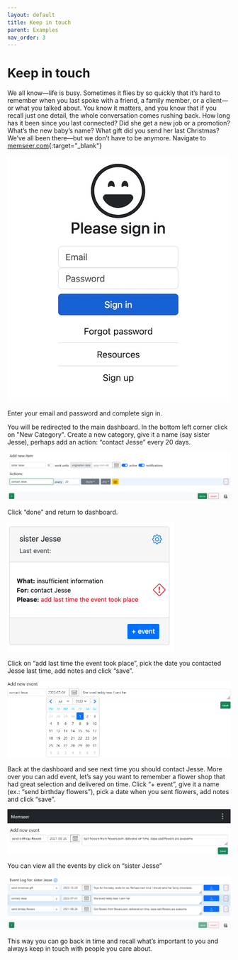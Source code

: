 ```yaml
---
layout: default 
title: Keep in touch
parent: Examples
nav_order: 3
---
```


# Keep in touch

We all know—life is busy. Sometimes it flies by so quickly that it’s hard to remember when you last spoke with a friend, a family member, or a client—or what you talked about. You know it matters, and you know that if you recall just one detail, the whole conversation comes rushing back. How long has it been since you last connected? Did she get a new job or a promotion? What’s the new baby’s name? What gift did you send her last Christmas? We’ve all been there—but we don’t have to be anymore.
Navigate to [memseer.com](https://memseer.com){:target="_blank"}

![](../../assets/images/guides/sign_up/signin.jpg)

Enter your email and password and complete sign in.

You will be redirected to the main dashboard. In the bottom left corner click on "New Category". Create a new category, give it a name (say sister Jesse), perhaps add an action: “contact Jesse” every 20 days. 

![](../../assets/images/examples/keep_in_touch/add_new_item.png)

Click “done” and return to dashboard.

![](../../assets/images/examples/keep_in_touch/sister_jesse.png)

Click on “add last time the event took place”, pick the date you contacted Jesse last time, add notes and click “save”.

![](../../assets/images/examples/keep_in_touch/add_new_event.png)

Back at the dashboard and see next time you should contact Jesse. More over you can add event, let’s say you want to remember a flower shop that had great selection and delivered on time. Click “+ event”, give it a name (ex.: “send birthday flowers”), pick a date when you sent flowers, add notes and click “save”.

![](../../assets/images/examples/keep_in_touch/add_new_event_2.png)

You can view all the events by click on “sister Jesse”

![](../../assets/images/examples/keep_in_touch/event_log_for_sister_jesse.png)

This way you can go back in time and recall what’s important to you and always keep in touch with people you care about.
